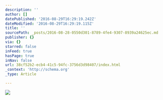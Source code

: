 ```yaml
---
description: ''
author: []
datePublished: '2016-08-29T16:29:19.242Z'
dateModified: '2016-08-29T16:29:19.115Z'
title: ''
sourcePath: _posts/2016-08-28-0550d301-8789-4fe4-9307-8939a24625ec.md
publisher: {}
via: {}
starred: false
inFeed: true
hasPage: true
inNav: false
url: 38cf52b2-ecb4-41c5-94fc-3756d3d98407/index.html
_context: 'http://schema.org'
_type: Article

---
```

![](https://the-grid-user-content.s3-us-west-2.amazonaws.com/f3256ce6-267e-49ac-b890-108c4655b371.jpg)